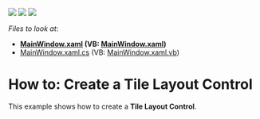 <!-- default badges list -->
![](https://img.shields.io/endpoint?url=https://codecentral.devexpress.com/api/v1/VersionRange/128654161/21.1.5%2B)
[![](https://img.shields.io/badge/Open_in_DevExpress_Support_Center-FF7200?style=flat-square&logo=DevExpress&logoColor=white)](https://supportcenter.devexpress.com/ticket/details/T201415)
[![](https://img.shields.io/badge/📖_How_to_use_DevExpress_Examples-e9f6fc?style=flat-square)](https://docs.devexpress.com/GeneralInformation/403183)
<!-- default badges end -->
<!-- default file list -->
*Files to look at*:

* **[MainWindow.xaml](./CS/WpfApplication12/MainWindow.xaml) (VB: [MainWindow.xaml](./VB/WpfApplication12/MainWindow.xaml))**
* [MainWindow.xaml.cs](./CS/WpfApplication12/MainWindow.xaml.cs) (VB: [MainWindow.xaml.vb](./VB/WpfApplication12/MainWindow.xaml.vb))
<!-- default file list end -->
# How to: Create a Tile Layout Control


<p>This example shows how to create a <strong>Tile Layout Control</strong>.</p>

<br/>


